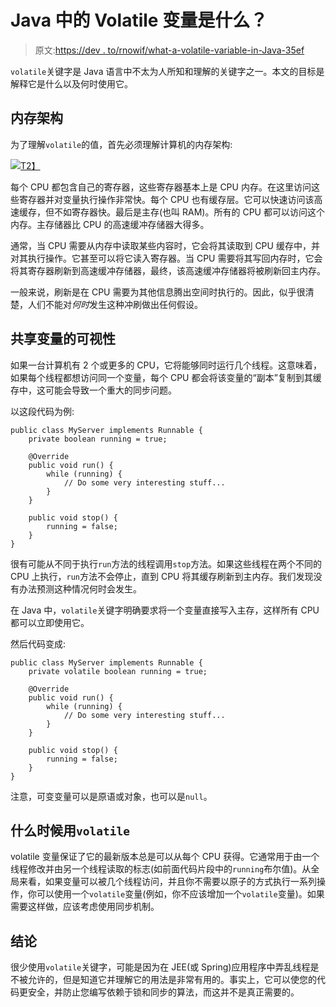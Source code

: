 # Java 中的 Volatile 变量是什么？

> 原文:[https://dev . to/rnowif/what-a-volatile-variable-in-Java-35ef](https://dev.to/rnowif/what-is-a-volatile-variable-in-java-35ef)

`volatile`关键字是 Java 语言中不太为人所知和理解的关键字之一。本文的目标是解释它是什么以及何时使用它。

## [](#memory-architecture)内存架构

为了理解`volatile`的值，首先必须理解计算机的内存架构:

[![](../Images/58b931474902d8924972d7dc254ee6bb.png)T2】](https://res.cloudinary.com/practicaldev/image/fetch/s--LawCJKjx--/c_limit%2Cf_auto%2Cfl_progressive%2Cq_auto%2Cw_880/https://rnowif.github.io/images/memory_architecture.png)

每个 CPU 都包含自己的寄存器，这些寄存器基本上是 CPU 内存。在这里访问这些寄存器并对变量执行操作非常快。每个 CPU 也有缓存层。它可以快速访问该高速缓存，但不如寄存器快。最后是主存(也叫 RAM)。所有的 CPU 都可以访问这个内存。主存储器比 CPU 的高速缓冲存储器大得多。

通常，当 CPU 需要从内存中读取某些内容时，它会将其读取到 CPU 缓存中，并对其执行操作。它甚至可以将它读入寄存器。当 CPU 需要将其写回内存时，它会将其寄存器刷新到高速缓冲存储器，最终，该高速缓冲存储器将被刷新回主内存。

一般来说，刷新是在 CPU 需要为其他信息腾出空间时执行的。因此，似乎很清楚，人们不能对*何时*发生这种冲刷做出任何假设。

## [](#visibility-of-shared-variables)共享变量的可视性

如果一台计算机有 2 个或更多的 CPU，它将能够同时运行几个线程。这意味着，如果每个线程都想访问同一个变量，每个 CPU 都会将该变量的“副本”复制到其缓存中，这可能会导致一个重大的同步问题。

以这段代码为例:

```
public class MyServer implements Runnable {
    private boolean running = true;

    @Override
    public void run() {
        while (running) {
            // Do some very interesting stuff...
        }
    }

    public void stop() {
        running = false;
    }
} 
```

很有可能从不同于执行`run`方法的线程调用`stop`方法。如果这些线程在两个不同的 CPU 上执行，`run`方法不会停止，直到 CPU 将其缓存刷新到主内存。我们发现没有办法预测这种情况何时会发生。

在 Java 中，`volatile`关键字明确要求将一个变量直接写入主存，这样所有 CPU 都可以立即使用它。

然后代码变成:

```
public class MyServer implements Runnable {
    private volatile boolean running = true;

    @Override
    public void run() {
        while (running) {
            // Do some very interesting stuff...
        }
    }

    public void stop() {
        running = false;
    }
} 
```

注意，可变变量可以是原语或对象，也可以是`null`。

## [](#when-to-use-raw-volatile-endraw-)什么时候用`volatile`

volatile 变量保证了它的最新版本总是可以从每个 CPU 获得。它通常用于由一个线程修改并由另一个线程读取的标志(如前面代码片段中的`running`布尔值)。从全局来看，如果变量可以被几个线程访问，并且你不需要以原子的方式执行一系列操作，你可以使用一个`volatile`变量(例如，你不应该增加一个`volatile`变量)。如果需要这样做，应该考虑使用同步机制。

## [](#conclusion)结论

很少使用`volatile`关键字，可能是因为在 JEE(或 Spring)应用程序中弄乱线程是不被允许的，但是知道它并理解它的用法是非常有用的。事实上，它可以使您的代码更安全，并防止您编写依赖于锁和同步的算法，而这并不是真正需要的。